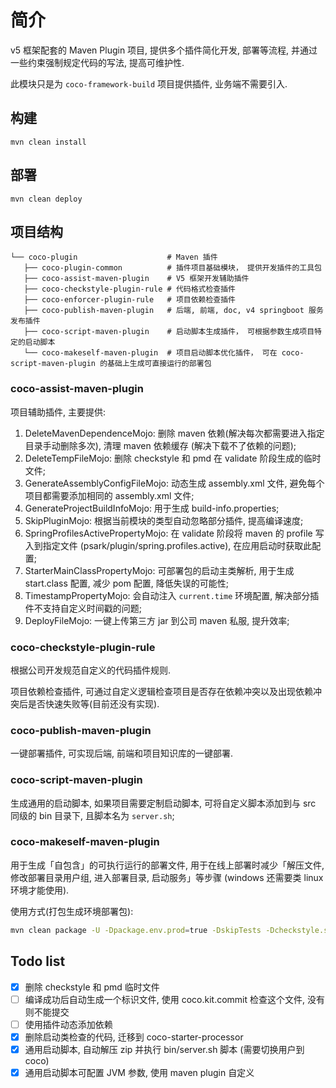 # 简介

v5 框架配套的 Maven Plugin 项目, 提供多个插件简化开发, 部署等流程, 并通过一些约束强制规定代码的写法, 提高可维护性.

此模块只是为 `coco-framework-build` 项目提供插件, 业务端不需要引入.

## 构建

```
mvn clean install
```

## 部署

```
mvn clean deploy
```

## 项目结构

```
└── coco-plugin                    # Maven 插件
   ├── coco-plugin-common          # 插件项目基础模块， 提供开发插件的工具包
   ├── coco-assist-maven-plugin    # V5 框架开发辅助插件
   ├── coco-checkstyle-plugin-rule # 代码格式检查插件
   ├── coco-enforcer-plugin-rule   # 项目依赖检查插件
   ├── coco-publish-maven-plugin   # 后端, 前端, doc, v4 springboot 服务发布插件
   ├── coco-script-maven-plugin    # 启动脚本生成插件， 可根据参数生成项目特定的启动脚本
   └── coco-makeself-maven-plugin  # 项目启动脚本优化插件， 可在 coco-script-maven-plugin 的基础上生成可直接运行的部署包
```

### coco-assist-maven-plugin

项目辅助插件, 主要提供:

1. DeleteMavenDependenceMojo: 删除 maven 依赖(解决每次都需要进入指定目录手动删除多次), 清理 maven 依赖缓存 (解决下载不了依赖的问题);
2. DeleteTempFileMojo: 删除 checkstyle 和 pmd 在 validate 阶段生成的临时文件;
3. GenerateAssemblyConfigFileMojo: 动态生成 assembly.xml 文件, 避免每个项目都需要添加相同的 assembly.xml 文件;
4. GenerateProjectBuildInfoMojo: 用于生成 build-info.properties;
5. SkipPluginMojo: 根据当前模块的类型自动忽略部分插件, 提高编译速度;
6. SpringProfilesActivePropertyMojo: 在 validate 阶段将 maven 的 profile 写入到指定文件 (psark/plugin/spring.profiles.active), 在应用启动时获取此配置;
7. StarterMainClassPropertyMojo: 可部署包的启动主类解析, 用于生成 start.class 配置, 减少 pom 配置, 降低失误的可能性;
8. TimestampPropertyMojo: 会自动注入 `current.time` 环境配置, 解决部分插件不支持自定义时间戳的问题;
9. DeployFileMojo: 一键上传第三方 jar 到公司 maven 私服, 提升效率;

### coco-checkstyle-plugin-rule

根据公司开发规范自定义的代码插件规则.


项目依赖检查插件, 可通过自定义逻辑检查项目是否存在依赖冲突以及出现依赖冲突后是否快速失败等(目前还没有实现).

### coco-publish-maven-plugin

一键部署插件, 可实现后端, 前端和项目知识库的一键部署.

### coco-script-maven-plugin

生成通用的启动脚本, 如果项目需要定制启动脚本, 可将自定义脚本添加到与 src 同级的 bin 目录下, 且脚本名为 `server.sh`;

### coco-makeself-maven-plugin

用于生成「自包含」的可执行运行的部署文件, 用于在线上部署时减少「解压文件, 修改部署目录用户组, 进入部署目录, 启动服务」等步骤 (windows 还需要类 linux 环境才能使用).

使用方式(打包生成环境部署包):

```bash
mvn clean package -U -Dpackage.env.prod=true -DskipTests -Dcheckstyle.skip=true -Dpmd.skip=true -Dmakeself.skip=false
```

## Todo list

- [X] 删除 checkstyle 和 pmd 临时文件
- [ ] 编译成功后自动生成一个标识文件, 使用 coco.kit.commit 检查这个文件, 没有则不能提交
- [ ] 使用插件动态添加依赖
- [X] 删除启动类检查的代码, 迁移到 coco-starter-processor
- [X] 通用启动脚本, 自动解压 zip 并执行 bin/server.sh 脚本 (需要切换用户到 coco)
- [X] 通用启动脚本可配置 JVM 参数, 使用 maven plugin 自定义
